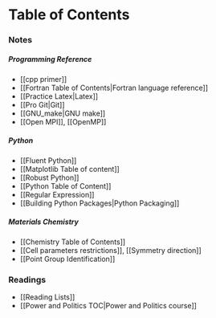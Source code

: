 # Table of Contents
### Notes
##### Programming Reference
- [[cpp primer]]
- [[Fortran Table of Contents|Fortran language reference]]
- [[Practice Latex|Latex]]
- [[Pro Git|Git]]
- [[GNU_make|GNU make]]
- [[Open MPI]], [[OpenMP]]
##### Python
- [[Fluent Python]]
- [[Matplotlib Table of content]]
- [[Robust Python]]
- [[Python Table of Content]]
- [[Regular Expression]]
- [[Building Python Packages|Python Packaging]]
##### Materials Chemistry
- [[Chemistry Table of Contents]]
- [[Cell parameters restrictions]], [[Symmetry direction]]
- [[Point Group Identification]]
### Readings
- [[Reading Lists]]
- [[Power and Politics TOC|Power and Politics course]]
